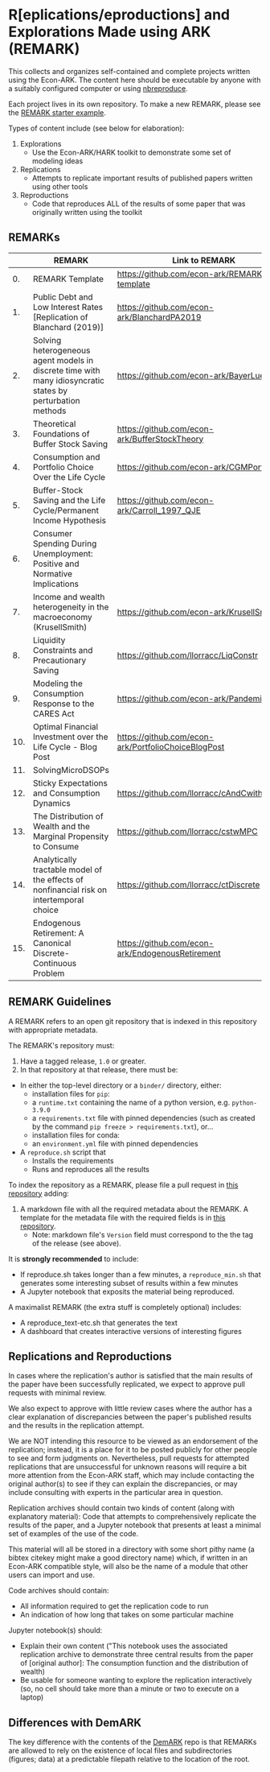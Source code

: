 # R[eplications/eproductions] and Explorations Made using ARK (REMARK)

This collects and organizes self-contained and complete projects written using the Econ-ARK.
The content here should be executable by anyone with a suitably configured computer or using [nbreproduce](https://econ-ark.github.io/nbreproduce/).

Each project lives in its own repository. To make a new REMARK, please see the [REMARK starter example](https://github.com/econ-ark/REMARK-starter-example).  

Types of content include (see below for elaboration):

1. Explorations
   * Use the Econ-ARK/HARK toolkit to demonstrate some set of modeling ideas
1. Replications
   * Attempts to replicate important results of published papers written using other tools
1. Reproductions
   * Code that reproduces ALL of the results of some paper that was originally written using the toolkit

## REMARKs

| | REMARK       |  Link to REMARK |
| --| ------------ | ----------------|
| 0. | REMARK Template | https://github.com/econ-ark/REMARK-template |
| 1. | Public Debt and Low Interest Rates [Replication of Blanchard (2019)]            | https://github.com/econ-ark/BlanchardPA2019                |
| 2. | Solving heterogeneous agent models in discrete time with many idiosyncratic states by perturbation methods | https://github.com/econ-ark/BayerLuetticke |
| 3. | Theoretical Foundations of Buffer Stock Saving | https://github.com/econ-ark/BufferStockTheory |
| 4. | Consumption and Portfolio Choice Over the Life Cycle | https://github.com/econ-ark/CGMPortfolio |
| 5. | Buffer-Stock Saving and the Life Cycle/Permanent Income Hypothesis | https://github.com/econ-ark/Carroll_1997_QJE |
| 6. | Consumer Spending During Unemployment: Positive and Normative Implications | |
| 7. | Income and wealth heterogeneity in the macroeconomy (KrusellSmith) | https://github.com/econ-ark/KrusellSmith |
| 8. | Liquidity Constraints and Precautionary Saving | https://github.com/llorracc/LiqConstr |
| 9. | Modeling the Consumption Response to the CARES Act | https://github.com/econ-ark/Pandemic |
| 10. | Optimal Financial Investment over the Life Cycle - Blog Post | https://github.com/econ-ark/PortfolioChoiceBlogPost |
| 11. | SolvingMicroDSOPs | |
| 12. | Sticky Expectations and Consumption Dynamics | https://github.com/llorracc/cAndCwithStickyE |
| 13. | The Distribution of Wealth and the Marginal Propensity to Consume | https://github.com/llorracc/cstwMPC |
| 14. | Analytically tractable model of the effects of nonfinancial risk on intertemporal choice | https://github.com/llorracc/ctDiscrete |
| 15. | Endogenous Retirement: A Canonical Discrete-Continuous Problem | https://github.com/econ-ark/EndogenousRetirement |

## REMARK Guidelines

A REMARK refers to an open git repository that is indexed in this repository with appropriate metadata.

The REMARK's repository must:
 1. Have a tagged release, `1.0` or greater.
 2. In that repository at that release, there must be:
   - In either the top-level directory or a `binder/` directory, either:
     - installation files for `pip`:
      - a `runtime.txt` containing the name of a python version, e.g. `python-3.9.0`
      - a `requirements.txt` file with pinned dependencies (such as created by the command `pip freeze > requirements.txt`), or...
     - installation files for conda:
      - an `environment.yml` file with pinned dependencies
   - A `reproduce.sh` script that
     - Installs the requirements
     - Runs and reproduces all the results
 
To index the repository as a REMARK, please file a pull request in [this repository](https://github.com/econ-ark/REMARK) adding:
  1. A markdown file with all the required metadata about the REMARK. A template for the metadata file with the required fields is in [this repository](https://github.com/econ-ark/REMARK/blob/master/REMARKs/template.md).
     - Note: markdown file's `Version` field must correspond to the the tag of the release (see above).
     
It is **strongly recommended** to include:
  - If reproduce.sh takes longer than a few minutes, a `reproduce_min.sh` that generates some interesting subset of results within a few minutes
  - A Jupyter notebook that exposits the material being reproduced.

A maximalist REMARK (the extra stuff is completely optional) includes:
  - A reproduce_text-etc.sh that generates the text
  - A dashboard that creates interactive versions of interesting figures

## Replications and Reproductions

<!--
The [ballpark](http://github.com/econ-ark/ballpark) is a place for the set of papers that we would be delighted to have replicated in the Econ-ARK.

This REMARK repo is where we intend to store such replications (as well as the code for papers whose codebase was originally written using the Econ-ARK).
-->

In cases where the replication's author is satisfied that the main results of the paper have been successfully replicated, we expect to approve pull requests with minimal review.

We also expect to approve with little review cases where the author has a clear explanation of discrepancies between the paper's published results and the results in the replication attempt.

We are NOT intending this resource to be viewed as an endorsement of the replication; instead, it is a place for it to be posted publicly for other people to see and form judgments on. Nevertheless, pull requests for attempted replications that are unsuccessful for unknown reasons will require a bit more attention from the Econ-ARK staff, which may include contacting the original author(s) to see if they can explain the discrepancies, or may include consulting with experts in the particular area in question.

Replication archives should contain two kinds of content (along with explanatory material):
Code that attempts to comprehensively replicate the results of the paper, and a Jupyter notebook that presents at least a minimal set of examples of the use of the code.

This material will all be stored in a directory with some short pithy name (a bibtex citekey might make a good directory name) which, if written in an Econ-ARK compatible style, will also be the name of a module that other users can import and use.

Code archives should contain:
   * All information required to get the replication code to run
   * An indication of how long that takes on some particular machine

Jupyter notebook(s) should:
   * Explain their own content ("This notebook uses the associated replication archive to demonstrate three central results from the paper of [original author]: The consumption function and the distribution of wealth)
   * Be usable for someone wanting to explore the replication interactively (so, no cell should take more than a minute or two to execute on a laptop)

## Differences with DemARK

The key difference with the contents of the [DemARK](https://github.com/econ-ark/DemARK) repo is that REMARKs are allowed to rely on the existence of local files and subdirectories (figures; data) at a predictable filepath relative to the location of the root.

